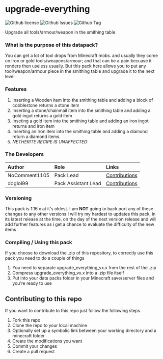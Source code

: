 # upgrade-everything
![Github license](https://img.shields.io/github/license/NoComment1105/upgrade-everything.svg)
![Github Issues](https://img.shields.io/github/issues/NoComment1105/upgrade-everything.svg)
![Github Tag](https://img.shields.io/github/tag/NoComment1105/upgrade-everything.svg)

Upgrade all tools/armour/weapon in the smithing table

### What is the purpose of this datapack?
You can get a lot of tool drops from Minecraft mobs. and usually they come on iron or gold tools/weapons/armour; and that can be a pain becuase it  renders then useless usually. But this pack here allows you to put any tool/weapon/armour piece in the smithing table and upgrade it to the next level


### Features
1. Inserting a Wooden item into the smithing table and adding a block of cobblestone returns a stone item
2. Inserting a stone/chainmail item into the smithing table and adding a gold ingot returns a gold item
3. Inseting a gold item into the smithing table and adding an iron ingot returns and iron item
4. Inserting an Iron item into the smithing table and adding a diamond return a diamond items
5. *NETHERITE RECIPE IS UNAFFECTED*

### The Developers

| Author   | Role   | Links   |
|:---------|:-------|:--------|
| NoComment1105 | Pack Lead | [Contributions](https://github.com/NoComment1105/upgrade-everything/commits?author=NoComment1105) |
| doglol99 | Pack Assistant Lead | [Contributions](https://github.com/dabigaaa/upgrade-everything/commits?author=doglol99) |

### Versioning
This pack is 1.16.x at it's oldest. I am **NOT** going to back port any of these changes to any other versions
I will try my hardest to updates this pack, in its latest release at the time, on the day of the next version release and will add further features as i get a chance to evaluate the difficulty of the new items

### Compiling / Using this pack
If you choose to download the .zip of this repository, to correctly use this pack you need to do a couple of things
1. You need to separate upgrade_everything_vx.x from the rest of the .zip
2. Compress upgrade_everything_vx.x into a .zip file itself
3. Put into your data packs folder in your Minecraft save/server files and you're ready to use

## Contributing to this repo
If you want to contribute to this repo just follow the following steps
1. Fork this repo
1. Clone the repo to your local machine
1. Optionally set up a symbolic link between your working directory and a minecraft folder
1. Create the modifications you want
1. Commit your changes
1. Create a pull request
